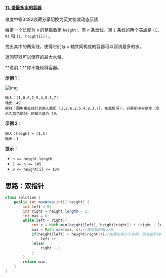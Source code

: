 #### [11. 盛最多水的容器](https://leetcode.cn/problems/container-with-most-water/)

难度中等3482收藏分享切换为英文接收动态反馈

给定一个长度为 `n` 的整数数组 `height` 。有 `n` 条垂线，第 `i` 条线的两个端点是 `(i, 0)` 和 `(i, height[i])` 。

找出其中的两条线，使得它们与 `x` 轴共同构成的容器可以容纳最多的水。

返回容器可以储存的最大水量。

**说明：**你不能倾斜容器。

 

**示例 1：**

![img](https://aliyun-lc-upload.oss-cn-hangzhou.aliyuncs.com/aliyun-lc-upload/uploads/2018/07/25/question_11.jpg)

```
输入：[1,8,6,2,5,4,8,3,7]
输出：49 
解释：图中垂直线代表输入数组 [1,8,6,2,5,4,8,3,7]。在此情况下，容器能够容纳水（表示为蓝色部分）的最大值为 49。
```

**示例 2：**

```
输入：height = [1,1]
输出：1
```

 

**提示：**

- `n == height.length`
- `2 <= n <= 105`
- `0 <= height[i] <= 104`

## 思路：双指针

```java
class Solution {
    public int maxArea(int[] height) {
        int left = 0;
        int right = height.length - 1;
        int max = 0;
        while(left < right){
            int s = Math.min(height[left], height[right]) * (right - left);//求当前容器的侧面积
            max = Math.max(max, s);//取面积的最大值
            if(height[left] < height[right]){//如果左侧小于右侧，则左指针向右走一步，因为较短一侧能组成的最大面积已确定，就是第一次指针第一次遇到时的面积。
                left ++;
            }else{
                right --;
            }
        }
        return max;
    }
}
```